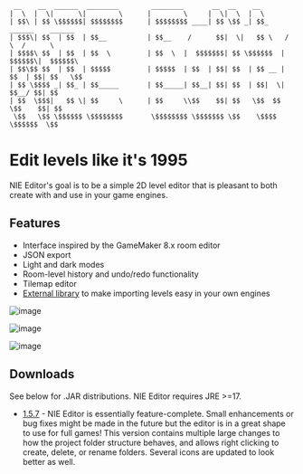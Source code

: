 ```
 __    __  ______  ________        ________       __  __    __                         
|  \  |  \|      \|        \      |        \     |  \|  \  |  \                        
| $$\ | $$ \$$$$$$| $$$$$$$$      | $$$$$$$$ ____| $$ \$$ _| $$_     ______    ______  
| $$$\| $$  | $$  | $$__          | $$__    /      $$|  \|   $$ \   /      \  /      \ 
| $$$$\ $$  | $$  | $$  \         | $$  \  |  $$$$$$$| $$ \$$$$$$  |  $$$$$$\|  $$$$$$\
| $$\$$ $$  | $$  | $$$$$         | $$$$$  | $$  | $$| $$  | $$ __ | $$  | $$| $$   \$$
| $$ \$$$$ _| $$_ | $$_____       | $$_____| $$__| $$| $$  | $$|  \| $$__/ $$| $$      
| $$  \$$$|   $$ \| $$     \      | $$     \\$$    $$| $$   \$$  $$ \$$    $$| $$      
 \$$   \$$ \$$$$$$ \$$$$$$$$       \$$$$$$$$ \$$$$$$$ \$$    \$$$$   \$$$$$$  \$$      
```

# Edit levels like it's 1995

NIE Editor's goal is to be a simple 2D level editor that is pleasant to both create with and use in your game engines.

## Features
* Interface inspired by the GameMaker 8.x room editor
* JSON export
* Light and dark modes
* Room-level history and undo/redo functionality
* Tilemap editor
* [External library](https://github.com/retrogamer500/nie-editor-importer) to make importing levels easy in your own engines

![image](https://github.com/retrogamer500/nie-editor/assets/48998885/37e52982-3d54-4454-afbf-ebfaf1d353c3)

![image](https://github.com/retrogamer500/nie-editor/assets/48998885/38c05ae1-7fd7-46e9-adb5-b82d580c1c6a)

![image](https://github.com/retrogamer500/nie-editor/assets/48998885/a14fbb64-ba43-4090-9237-727f07ef5bc6)

## Downloads

See below for .JAR distributions. NIE Editor requires JRE >=17.

* [1.5.7](https://github.com/retrogamer500/nie-editor/releases/download/1.5.7/nie-editor-1.5.7.zip) - NIE Editor is essentially feature-complete. Small enhancements or bug fixes might be made in the future but the editor is in a great shape to use for full games! This version contains multiple large changes to how the project folder structure behaves, and allows right clicking to create, delete, or rename folders. Several icons are updated to look better as well.
